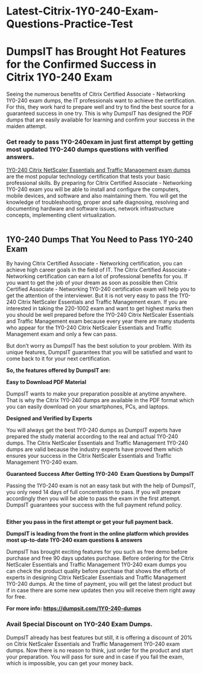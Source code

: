 # Latest-Citrix-1Y0-240-Exam-Questions-Practice-Test<h1>DumpsIT has Brought Hot Features for the Confirmed Success in Citrix 1Y0-240 Exam</h1>

<p>Seeing the numerous benefits of Citrix Certified Associate - Networking 1Y0-240 exam dumps, the IT professionals want to achieve the certification. For this, they work hard to prepare well and try to find the best source for a guaranteed success in one try. This is why DumpsIT has designed the PDF dumps that are easily available for learning and confirm your success in the maiden attempt.</p>

<h3>Get ready to pass 1Y0-240exam in just first attempt by getting most updated 1Y0-240 dumps questions with verified answers.</h3>

<p><a href="https://dumpsit.com/1Y0-240-dumps"> 1Y0-240 Citrix NetScaler Essentials and Traffic Management exam dumps</a> are the most popular technology certification that tests your basic professional skills. By preparing for Citrix Certified Associate - Networking 1Y0-240 exam you will be able to install and configure the computers, mobile devices, and software and also maintaining them. You will get the knowledge of troubleshooting, proper and safe diagnosing, resolving and documenting hardware and software issues, network infrastructure concepts, implementing client virtualization.</p>

<p><a href="https://dumpsit.com/1Y0-240-dumps"><img alt="" src="http://bit.ly/2X3WqXD" /></a></p>

<h2>1Y0-240 Dumps That You Need to Pass 1Y0-240 Exam</h2>

<p>By having Citrix Certified Associate - Networking certification, you can achieve high career goals in the field of IT. The Citrix Certified Associate - Networking certification can earn a lot of professional benefits for you. If you want to get the job of your dream as soon as possible then  Citrix Certified Associate - Networking 1Y0-240 certification exam will help you to get the attention of the interviewer. But it is not very easy to pass the 1Y0-240 Citrix NetScaler Essentials and Traffic Management exam. If you are interested in taking the 220-1002 exam and want to get highest marks then you should be well prepared before the 1Y0-240 Citrix NetScaler Essentials and Traffic Management exam because every year there are many students who appear for the 1Y0-240 Citrix NetScaler Essentials and Traffic Management exam and only a few can pass.</p>

<p>But don’t worry as DumpsIT has the best solution to your problem. With its unique features, DumpsIT guarantees that you will be satisfied and want to come back to it for your next certification.</p>

<p><strong>So, the features offered by DumpsIT are:</strong></p>

<p><strong>Easy to Download PDF Material</strong></p>

<p>DumpsIT wants to make your preparation possible at anytime anywhere. That is why the Citrix 1Y0-240 dumps are available in the PDF format which you can easily download on your smartphones, PCs, and laptops.</p>

<p><strong>Designed and Verified by Experts</strong></p>

<p>You will always get the best 1Y0-240 dumps as DumpsIT experts have prepared the study material according to the real and actual  1Y0-240 dumps. The Citrix NetScaler Essentials and Traffic Management 1Y0-240 dumps are valid because the industry experts have proved them which ensures your success in the Citrix NetScaler Essentials and Traffic Management 1Y0-240 exam.</p>

<p><strong>Guaranteed Success After Getting 1Y0-240  Exam Questions by DumpsIT</strong></p>

<p>Passing the   1Y0-240 exam is not an easy task but with the help of DumpsIT, you only need 14 days of full concentration to pass. If you will prepare accordingly then you will be able to pass the exam in the first attempt. DumpsIT guarantees your success with the full payment refund policy.</p>

<p><a href="https://dumpsit.com/1Y0-240-dumps"><img alt="" src="http://bit.ly/2Glqpoy" /></a></p>

<p><strong>Either you pass in the first attempt or get your full payment back.</strong></p>

<p><strong>DumpsIT is leading from the front in the online platform which provides most up-to-date 1Y0-240 exam questions & answers</strong></p>

<p>DumpsIT has brought exciting features for you such as free demo before purchase and free 90 days updates purchase. Before ordering for the Citrix NetScaler Essentials and Traffic Management 1Y0-240 exam dumps you can check the product quality before purchase that shows the efforts of experts in designing Citrix NetScaler Essentials and Traffic Management 1Y0-240 dumps. At the time of payment, you will get the latest product but if in case there are some new updates then you will receive them right away for free.</p>

<p><strong>For more info: <a href="https://dumpsit.com/1Y0-240-dumps">https://dumpsit.com/1Y0-240-dumps</a></strong></p>

<h3>Avail Special Discount on 1Y0-240 Exam Dumps.</h3>

<p>DumpsIT already has best features but still, it is offering a discount of 20% on Citrix NetScaler Essentials and Traffic Management 1Y0-240 exam dumps. Now there is no reason to think, just order for the product and start your preparation. You will pass for sure and in case if you fail the exam, which is impossible, you can get your money back.</p>
